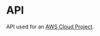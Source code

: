 # API

API used for an [AWS Cloud Project](https://github.com/PedroPauloMorenoCamargo/Aws_Nuvem.git).
